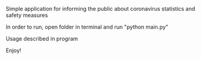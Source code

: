 Simple application for informing the public about coronavirus statistics and safety measures

In order to run, open folder in terminal and run "python main.py"

Usage described in program

Enjoy!
